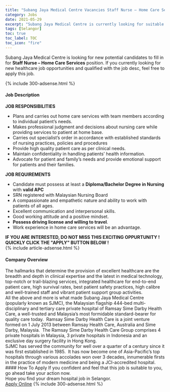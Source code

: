 ```yaml
---
title: "Subang Jaya Medical Centre Vacancies Staff Nurse – Home Care Services" 
category: Jobs 
date: 2021-05-29 
excerpt: "Subang Jaya Medical Centre is currently looking for suitable person to fill in the Staff Nurse – Home Care Services which positioned at Selangor" 
tags: [Selangor] 
toc: true 
toc_label: TOC 
toc_icon: "fire" 
--- 
```


<p>Subang Jaya Medical Centre is looking for new potential candidates to fill in for <b>Staff Nurse – Home Care Services</b> position. If you currently looking for new healthcare job opportunities and qualified with the job desc, feel free to apply this job.
</p>{% include 300-adsense.html %} 
<div><div><h4>Job Description</h4></div><div><div><span><div><div><strong>JOB RESPONSIBILITIES</strong></div><ul><li>Plans and carries out home care services with team members according to individual patient&#8217;s needs.</li><li>Makes professional judgment and decisions about nursing care while providing services to patient at home base.</li><li>Carries out specialist&#8217;s order in accordance with established standards of nursing practices, policies and procedures</li><li>Provide high quality patient care as per clinical needs.</li><li>Maintain confidentiality in handling patients&#8217; health information.</li><li>Advocate for patient and family&#8217;s needs and provide emotional support for patients and their families.</li></ul><div><strong>JOB REQUIREMENTS</strong></div><ul><li>Candidate must possess at least a <strong>Diploma/Bachelor Degree in Nursing</strong> with <strong>valid APC</strong></li><li>SRN registered with Malaysian Nursing Board</li><li>A compassionate and empathetic nature and ability to work with patients of all ages.</li><li>Excellent communication and interpersonal skills.</li><li>Good working attitude and a positive mindset.</li><li><strong>Possess driving license and willing to travel</strong>.</li><li>Work experience in home care services will be an advantage.</li></ul><div><strong>IF YOU ARE INTERESTED, DO NOT MISS THIS EXCITING OPPURTUNITY !</strong></div><div><strong>QUICKLY CLICK THE "APPLY" BUTTON BELOW !</strong></div></div></span></div></div></div> 
{% include article-adsense.html %} 
<div><div><h4>Company Overview</h4></div><div><div><span><div><div>
<div>
		The hallmarks that determine the provision of excellent healthcare are the breadth and depth in clinical expertise and the latest in medical technology, top-notch or trail-blazing services, integrated healthcare for end-to-end patient care, high survival rates, best patient safety practices, high calibre and well-trained staff and vibrant patient support group activities.</div>
<div>
		All the above and more is what made Subang Jaya Medical Centre (popularly known as SJMC), the Malaysian flagship 444-bed multi-disciplinary and tertiary care private hospital of Ramsay Sime Darby Health Care, a well-trusted and Malaysia&#8217;s most formidable standard-bearer for quality care today.&#160; Ramsay Sime Darby Health Care is a joint venture formed on 1 July 2013 between Ramsay Health Care, Australia and Sime Darby, Malaysia.&#160; The Ramsay Sime Darby Health Care Group comprises 4 private hospitals in Malaysia, 3 private hospitals in Indonesia and an exclusive day surgery facility in Hong Kong.</div>
<div>
		SJMC has served the community for well over a quarter of a century since it was first established in 1985.&#160; It has now become one of Asia-Pacific&#8217;s top hospitals through various accolades won over 3 decades, innumerable firsts in the practice of modern medicine and being a JCI-accredited hospital.</div>
</div></div></span></div></div></div> 
#### How To Apply 
If you confident and feel that this job is suitable to you, go ahead take your action now. <br/> 
Hope you find your dream hospital job in Selangor. <br/> 
<a href="https://www.jobstreet.com.my/en/job/staff-nurse-home-care-services-4566843?jobId=jobstreet-my-job-4566843" class="btn btn--warning" target="_blank" rel="nofollow noopenner">Apply Online</a> 
{% include 300-adsense.html %} 